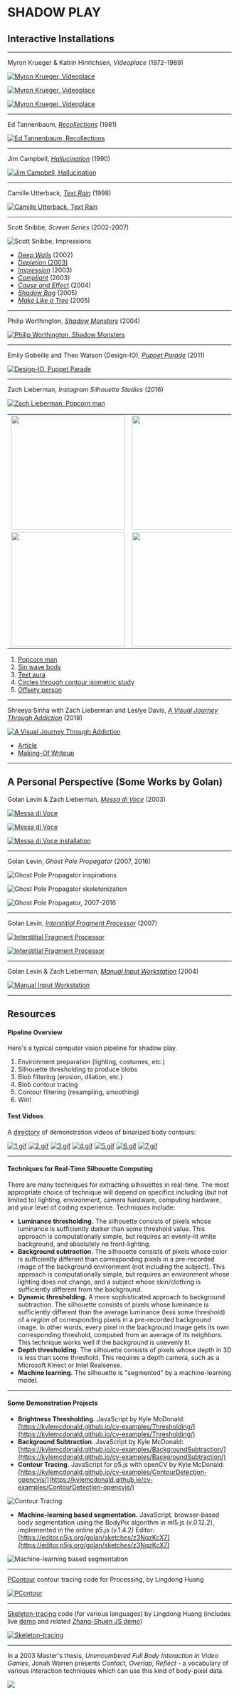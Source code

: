 # SHADOW PLAY

## Interactive Installations

---

Myron Krueger & Katrin Hinrichsen, *Videoplace* (1972-1989)

[![Myron Krueger, *Videoplace*](images/krueger_videoplace_1.jpg)](https://www.youtube.com/watch?v=d4DUIeXSEpk)

[![Myron Krueger, *Videoplace*](images/krueger_videoplace_2.jpg)](https://www.youtube.com/watch?v=WAA9uYxgSbg)

[![Myron Krueger, *Videoplace*](images/krueger_videoplace_3.jpg)](https://www.youtube.com/watch?v=dmmxVA5xhuo&t=133s)

---

Ed Tannenbaum, [*Recollections*](https://www.youtube.com/watch?v=y3nwMOY0eWQ&t=5s) (1981)

[![Ed Tannenbaum, *Recollections*](images/tannenbaum_recollections.jpg)](https://www.youtube.com/watch?v=y3nwMOY0eWQ&t=5s)

---

Jim Campbell, [*Hallucination*](https://www.youtube.com/watch?v=6viIpmm_NDI) (1990)

[![Jim Campbell, *Hallucination*](images/campbell_hallucination.jpg)](https://www.youtube.com/watch?v=6viIpmm_NDI)

---

Camille Utterback, [*Text Rain*](https://www.youtube.com/watch?v=f_u3sSffS78&t=18s) (1998)

[![Camille Utterback, *Text Rain*](images/utterback_textrain.jpg)](
https://www.youtube.com/watch?v=f_u3sSffS78&t=18s)

---

Scott Snibbe, *Screen Series* (2002-2007)

![Scott Snibbe, Impressions](images/snibbe_screen_series.jpg)

* [*Deep Walls*](https://www.youtube.com/watch?v=X7h9ckxlxtc&t=5s) (2002)
* [*Depletion* (2003)](https://www.youtube.com/watch?v=MvJ51SzR44U&t=3s)
* [*Impression*](https://www.youtube.com/watch?v=CX7yEslqH1o&t=3s) (2003)
* [*Compliant*](https://www.youtube.com/watch?v=PSdvN7c25mI&t=3s) (2003)
* [*Cause and Effect*](https://www.youtube.com/watch?v=Db5i2Nz1jHk&t=3s) (2004)
* [*Shadow Bag*](https://www.youtube.com/watch?v=ybt4DJ7ptpQ&t=10s) (2005)
* [*Make Like a Tree*](https://www.youtube.com/watch?v=CPFF3-di2PU&t=2s) (2005)

---

Philip Worthington, [*Shadow Monsters*](https://www.youtube.com/watch?v=ShHQHAlZ7fA) (2004)

[![Philip Worthington, *Shadow Monsters*](images/worthington_monsters.jpg)](9https://www.youtube.com/watch?v=ShHQHAlZ7fA)

---

Emily Gobeille and Theo Watson (Design-IO), [*Puppet Parade*](https://www.design-io.com/projects/puppetparade) (2011)

[![Design-IO, *Puppet Parade*](images/puppetParade05a.jpg)](https://www.design-io.com/projects/puppetparade)

---

Zach Lieberman, *Instagram Silhouette Studies* (2016)

[![Zach Lieberman, *Popcorn man*](images/lieberman_popcorn_2016_anim.gif)](https://www.instagram.com/p/BIiBomrgvQn/)

<table>
	<tbody>
	<tr>
		<td><a href="https://www.instagram.com/p/BNfM17tBi3P/"><img src="images/lieberman_insta2.jpg" width="256" height="256"></a></td>
		<td><a href="https://www.instagram.com/p/BJt3c4QglsZ/"><img src="images/lieberman_insta3.jpg" width="256" height="256"></a></td>
	</tr>
	<tr>
		<td><a href="https://www.instagram.com/p/BHS98yIg17h/"><img src="images/lieberman_insta4.jpg" width="256" height="256"></a></td>
		<td><a href="https://www.instagram.com/p/BHBKPsgAOA0/"><img src="images/lieberman_insta5.jpg" width="256" height="256"></a></td>
	</tr>
	</tbody>
</table>

1. [Popcorn man](https://www.instagram.com/p/BIiBomrgvQn/)
2. [Sin wave body](https://www.instagram.com/p/BNfM17tBi3P/)
3. [Text aura](https://www.instagram.com/p/BJt3c4QglsZ/)
4. [Circles through contour isometric study](https://www.instagram.com/p/BHS98yIg17h/)
5. [Offsety person](https://www.instagram.com/p/BHBKPsgAOA0/)

---

Shreeya Sinha with Zach Lieberman and Leslye Davis, [*A Visual Journey Through Addiction*](https://www.nytimes.com/interactive/2018/us/addiction-heroin-opioids.html) (2018)

[![A Visual Journey Through Addiction](images/lieberman_addiction.jpg)](https://www.nytimes.com/interactive/2018/us/addiction-heroin-opioids.html)

* [Article](https://www.nytimes.com/interactive/2018/us/addiction-heroin-opioids.html)
* [Making-Of Writeup](https://www.nytimes.com/2018/12/20/reader-center/opioid-addiction-graphic-video.html)

---

## A Personal Perspective (Some Works by Golan)

Golan Levin & Zach Lieberman, [*Messa di Voce*](https://www.youtube.com/watch?v=STRMcmj-gHc) (2003)

[![Messa di Voce](images/messa_6.jpg)](https://www.youtube.com/watch?v=STRMcmj-gHc)

[![Messa di Voce](images/messa_2.jpg)](https://www.youtube.com/watch?v=STRMcmj-gHc)

[![Messa di Voce installation](images/messa_inst.jpg)](https://www.youtube.com/watch?v=kIDlOokfHy8&t=11s)

---

Golan Levin, *Ghost Pole Propagator* (2007, 2016)

![*Ghost Pole Propagator* inspirations](images/gpp-ii-inspirations-665x200.jpg)

![*Ghost Pole Propagator* skeletonization](images/gpp-ii-skeletonization-664x240.gif)

![*Ghost Pole Propagator*, 2007-2016](images/gpp-ii_1.jpg)

---

Golan Levin, [*Interstitial Fragment Processor*](https://vimeo.com/2340199) (2007)

[![*Interstitial Fragment Processor*](images/ifp2.jpg)](https://vimeo.com/86071976)

[![*Interstitial Fragment Processor*](images/ifp.jpg)](https://vimeo.com/2340199)


---

Golan Levin & Zach Lieberman, [*Manual Input Workstation*](https://www.youtube.com/watch?v=3paLKLZbRY4) (2004)

[![*Manual Input Workstation*](images/miw.jpg)](https://www.youtube.com/watch?v=3paLKLZbRY4)

---

## Resources

#### Pipeline Overview

Here's a typical computer vision pipeline for shadow play.

1. Environment preparation (lighting, costumes, etc.)
2. Silhouette thresholding to produce blobs
3. Blob filtering (erosion, dilation, etc.)
4. Blob contour tracing
5. Contour filtering (resampling, smoothing)
6. Win!


#### Test Videos

A [directory](clips/) of demonstration videos of binarized body contours:

[![1.gif](images/clips/1.gif)](clips/1.mov)[![2.gif](images/clips/2.gif)](clips/2.mov)
[![3.gif](images/clips/3.gif)](clips/3.mov)
[![4.gif](images/clips/4.gif)](clips/4.mov)
[![5.gif](images/clips/5.gif)](clips/5.mov)
[![6.gif](images/clips/6.gif)](clips/6.mov)
[![7.gif](images/clips/7.gif)](clips/7.mov)

---

#### Techniques for Real-Time Silhouette Computing

There are many techniques for extracting silhouettes in real-time. The most appropriate choice of technique will depend on specifics including (but not limited to) lighting, environment, camera hardware, computing hardware, and your level of coding experience. Techniques include:

* **Luminance thresholding.** The silhouette consists of pixels whose luminance is sufficiently darker than some threshold value. This approach is computationally simple, but requires an evenly-lit white background, and absolutely no front-lighting. 
* **Background subtraction.** The silhouette consists of pixels whose color is sufficiently different than corresponding pixels in a pre-recorded image of the background environment (not including the subject). This approach is computationally simple, but requires an environment whose lighting does not change, and a subject whose skin/clothing is sufficiently different from the background. 
* **Dynamic thresholding.** A more sophisticated approach to background subtraction. The silhouette consists of pixels whose luminance is sufficiently different than the average luminance (less some threshold) of a *region* of corresponding pixels in a pre-recorded background image. In other words, every pixel in the background image gets its own corresponding threshold, computed from an average of its neighbors. This technique works well if the background is unevenly lit. 
* **Depth thresholding.** The silhouette consists of pixels whose depth in 3D is less than some threshold. This requires a depth camera, such as a Microsoft Kinect or Intel Realsense.
* **Machine learning.** The silhouette is "segmented" by a machine-learning model.

---

#### Some Demonstration Projects

* **Brightness Thresholding.** JavaScript by Kyle McDonald: [https://kylemcdonald.github.io/cv-examples/Thresholding/](https://kylemcdonald.github.io/cv-examples/Thresholding/)
* **Background Subtraction.** JavaScript by Kyle McDonald: [https://kylemcdonald.github.io/cv-examples/BackgroundSubtraction/](https://kylemcdonald.github.io/cv-examples/BackgroundSubtraction/)
* **Contour Tracing.** JavaScript for p5.js with openCV by Kyle McDonald: [https://kylemcdonald.github.io/cv-examples/ContourDetection-opencvjs/](https://kylemcdonald.github.io/cv-examples/ContourDetection-opencvjs/)

![Contour Tracing](images/contour-tracing-p5-opencv.jpg)

* **Machine-learning based segmentation.** JavaScript, browser-based body segmentation using the BodyPix algorithm in ml5.js (v.0.12.2), implemented in the online p5.js (v.1.4.2) Editor: [https://editor.p5js.org/golan/sketches/z3NqzKcX7](https://editor.p5js.org/golan/sketches/z3NqzKcX7)

![Machine-learning based segmentation](images/ml5js_bodypix_p5js.gif)

---

[PContour](https://github.com/LingDong-/PContour) contour tracing code for Processing, by Lingdong Huang

[![PContour](images/lingdong-pcontour.gif)](https://github.com/LingDong-/PContour)

---

[Skeleton-tracing](https://github.com/LingDong-/skeleton-tracing) code (for various languages) by Lingdong Huang (includes live [demo](https://skeleton-tracing.netlify.app/) and related [Zhang-Shuen JS demo](https://skeletonization-js.glitch.me/))


[![Skeleton-tracing](images/lingdong-skeleton.png)](https://github.com/LingDong-/skeleton-tracing)

--- 

In a 2003 Master's thesis, *Unencumbered Full Body Interaction in Video Games*, Jonah Warren presents *Contact, Overlap, Reflect* - a vocabulary of various interaction techniques which can use this kind of body-pixel data. 

![](images/warren_interactions.png)




